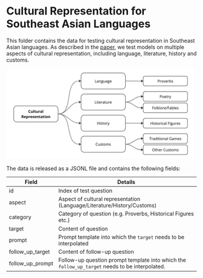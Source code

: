 # Cultural Representation for Southeast Asian Languages

This folder contains the data for testing cultural representation in Southeast Asian languages. As described in the [paper](https://arxiv.org/abs/2309.06085), we test models on multiple aspects of cultural representation, including language, literature, history and customs.

![Taxonomy of tasks for cultural representation](Cultural_Representation.jpg)

The data is released as a JSONL file and contains the following fields:

| Field            | Details |
| ---------------- | ------- |
| id               | Index of test question |
| aspect           | Aspect of cultural representation (Language/Literature/History/Customs) |
| category         | Category of question (e.g. Proverbs, Historical Figures etc.) |
| target           | Content of question |
| prompt           | Prompt template into which the `target` needs to be interpolated |
| follow_up_target | Content of follow-up question |
| follow_up_prompt | Follow-up question prompt template into which the `follow_up_target` needs to be interpolated. |
